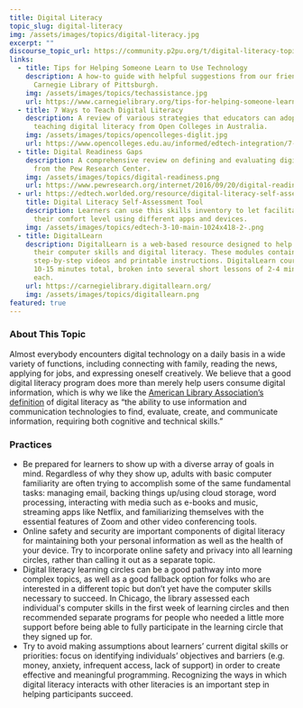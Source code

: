```yaml
---
title: Digital Literacy
topic_slug: digital-literacy
img: /assets/images/topics/digital-literacy.jpg
excerpt: ""
discourse_topic_url: https://community.p2pu.org/t/digital-literacy-topic-guide/5765
links:
  - title: Tips for Helping Someone Learn to Use Technology
    description: A how-to guide with helpful suggestions from our friends at
      Carnegie Library of Pittsburgh.
    img: /assets/images/topics/techassistance.jpg
    url: https://www.carnegielibrary.org/tips-for-helping-someone-learn-to-use-technology/
  - title: 7 Ways to Teach Digital Literacy
    description: A review of various strategies that educators can adopt when
      teaching digital literacy from Open Colleges in Australia.
    img: /assets/images/topics/opencolleges-diglit.jpg
    url: https://www.opencolleges.edu.au/informed/edtech-integration/7-ways-teach-digital-literacy/
  - title: Digital Readiness Gaps
    description: A comprehensive review on defining and evaluating digital readiness
      from the Pew Research Center.
    img: /assets/images/topics/digital-readiness.png
    url: https://www.pewresearch.org/internet/2016/09/20/digital-readiness-gaps/
  - url: https://edtech.worlded.org/resource/digital-literacy-self-assessment-tool/
    title: Digital Literacy Self-Assessment Tool
    description: Learners can use this skills inventory to let facilitators know
      their comfort level using different apps and devices.
    img: /assets/images/topics/edtech-3-10-main-1024x418-2-.png
  - title: DigitalLearn
    description: DigitalLearn is a web-based resource designed to help users improve
      their computer skills and digital literacy. These modules contain
      step-by-step videos and printable instructions. DigitalLearn courses are
      10-15 minutes total, broken into several short lessons of 2-4 minutes
      each.
    url: https://carnegielibrary.digitallearn.org/
    img: /assets/images/topics/digitallearn.png
featured: true
---
```

### About This Topic

Almost everybody encounters digital technology on a daily basis in a wide variety of functions, including connecting with family, reading the news, applying for jobs, and expressing oneself creatively. We believe that a good digital literacy program does more than merely help users consume digital information, which is why we like the [American Library Association’s definition](https://literacy.ala.org/digital-literacy/) of digital literacy as “the ability to use information and communication technologies to find, evaluate, create, and communicate information, requiring both cognitive and technical skills.”

### Practices

* Be prepared for learners to show up with a diverse array of goals in mind. Regardless of why they show up, adults with basic computer familiarity are often trying to accomplish some of the same fundamental tasks: managing email, backing things up/using cloud storage, word processing, interacting with media such as e-books and music, streaming apps like Netflix, and familiarizing themselves with the essential features of Zoom and other video conferencing tools. 
* Online safety and security are important components of digital literacy for maintaining both your personal information as well as the health of your device. Try to incorporate online safety and privacy into all learning circles, rather than calling it out as a separate topic.
* Digital literacy learning circles can be a good pathway into more complex topics, as well as a good fallback option for folks who are interested in a different topic but don’t yet have the computer skills necessary to succeed. In Chicago, the library assessed each individual's computer skills in the first week of learning circles and then recommended separate programs for people who needed a little more support before being able to fully participate in the learning circle that they signed up for.
* Try to avoid making assumptions about learners’ current digital skills or priorities: focus on identifying individuals’ objectives and barriers (e.g. money, anxiety, infrequent access, lack of support) in order to create effective and meaningful programming. Recognizing the ways in which digital literacy interacts with other literacies is an important step in helping participants succeed.
